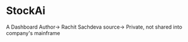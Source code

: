 # StockAi
A Dashboard 
Author-> Rachit Sachdeva
source-> Private, not shared into company's mainframe
